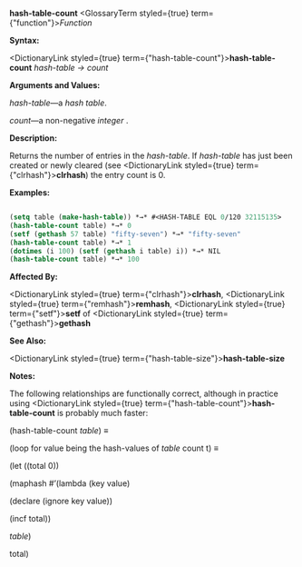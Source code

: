 **hash-table-count** <GlossaryTerm styled={true} term={"function"}><i>Function</i></GlossaryTerm> 



**Syntax:** 



<DictionaryLink styled={true} term={"hash-table-count"}><b>hash-table-count</b></DictionaryLink> *hash-table → count* 



**Arguments and Values:** 



*hash-table*—a *hash table*. 



*count*—a non-negative *integer* . 



**Description:** 



Returns the number of entries in the *hash-table*. If *hash-table* has just been created or newly cleared (see <DictionaryLink styled={true} term={"clrhash"}><b>clrhash</b></DictionaryLink>) the entry count is 0. 



**Examples:**
```lisp

(setq table (make-hash-table)) *→* #<HASH-TABLE EQL 0/120 32115135> 
(hash-table-count table) *→* 0 
(setf (gethash 57 table) "fifty-seven") *→* "fifty-seven" 
(hash-table-count table) *→* 1 
(dotimes (i 100) (setf (gethash i table) i)) *→* NIL 
(hash-table-count table) *→* 100 

```
**Affected By:** 



<DictionaryLink styled={true} term={"clrhash"}><b>clrhash</b></DictionaryLink>, <DictionaryLink styled={true} term={"remhash"}><b>remhash</b></DictionaryLink>, <DictionaryLink styled={true} term={"setf"}><b>setf</b></DictionaryLink> of <DictionaryLink styled={true} term={"gethash"}><b>gethash</b></DictionaryLink> 



**See Also:** 



<DictionaryLink styled={true} term={"hash-table-size"}><b>hash-table-size</b></DictionaryLink> 







 



 



**Notes:** 



The following relationships are functionally correct, although in practice using <DictionaryLink styled={true} term={"hash-table-count"}><b>hash-table-count</b></DictionaryLink> is probably much faster: 



(hash-table-count *table*) *≡* 



(loop for value being the hash-values of *table* count t) *≡* 



(let ((total 0)) 



(maphash #’(lambda (key value) 



(declare (ignore key value)) 



(incf total)) 



*table*) 



total) 



